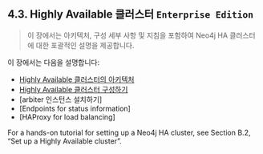 ## 4.3. Highly Available 클러스터 `Enterprise Edition`
> 이 장에서는 아키텍처, 구성 세부 사항 및 지침을 포함하여 Neo4j HA 클러스터에 대한 포괄적인 설명을 제공합니다.

이 장에서는 다음을 설명합니다:

* [Highly Available 클러스터의 아키텍처](https://neo4j.com/docs/operations-manual/3.3/clustering/high-availability/architecture/)
* [Highly Available 클러스터 구성하기](https://neo4j.com/docs/operations-manual/3.3/clustering/high-availability/configuration/)
* [arbiter 인스턴스 설치하기]
* [Endpoints for status information]
* [HAProxy for load balancing]

For a hands-on tutorial for setting up a Neo4j HA cluster, see Section B.2, “Set up a Highly Available cluster”.
